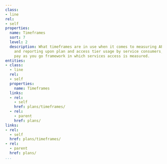 ```yaml
---
class:
- line
rel:
- self
properties:
  name: Timeframes
  sort: 7
  level: 2
  description: What timeframes are in use when it comes to measuring API consumption,
    and reporting upon plan and access tier usage by service consumers, defining the
    pay as you go framework in which services access is measured.
entities:
- class:
  - line
  rel:
  - self
  properties:
    name: Timeframes
  links:
  - rel:
    - self
    href: plans/timeframes/
  - rel:
    - parent
    href: plans/
links:
- rel:
  - self
  href: plans/timeframes/
- rel:
  - parent
  href: plans/
...
```

